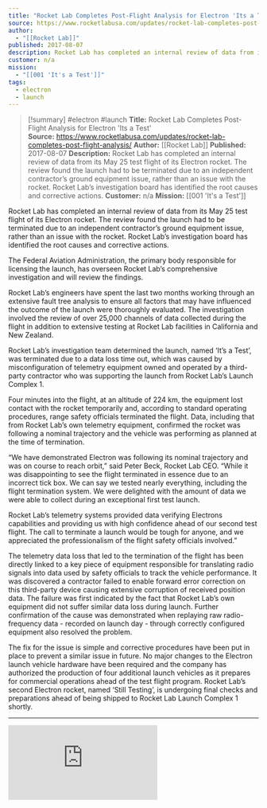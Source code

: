 ```yaml
---
title: "Rocket Lab Completes Post-Flight Analysis for Electron 'Its a Test'  "
source: https://www.rocketlabusa.com/updates/rocket-lab-completes-post-flight-analysis/
author:
  - "[[Rocket Lab]]"
published: 2017-08-07
description: Rocket Lab has completed an internal review of data from its May 25 test flight of its Electron rocket. The review found the launch had to be terminated due to an independent contractor’s ground equipment issue, rather than an issue with the rocket. Rocket Lab’s investigation board has identified the root causes and corrective actions.
customer: n/a
mission:
  - "[[001 'It's a Test']]"
tags:
  - electron
  - launch
---
```

>[!summary]
#electron #launch
**Title:** Rocket Lab Completes Post-Flight Analysis for Electron 'Its a Test'  
**Source:** https://www.rocketlabusa.com/updates/rocket-lab-completes-post-flight-analysis/
**Author:** [[Rocket Lab]]
**Published:** 2017-08-07
**Description:** Rocket Lab has completed an internal review of data from its May 25 test flight of its Electron rocket. The review found the launch had to be terminated due to an independent contractor’s ground equipment issue, rather than an issue with the rocket. Rocket Lab’s investigation board has identified the root causes and corrective actions.
**Customer:** n/a
**Mission:** [[001 'It's a Test']]

Rocket Lab has completed an internal review of data from its May 25 test flight of its Electron rocket. The review found the launch had to be terminated due to an independent contractor’s ground equipment issue, rather than an issue with the rocket. Rocket Lab’s investigation board has identified the root causes and corrective actions.

The Federal Aviation Administration, the primary body responsible for licensing the launch, has overseen Rocket Lab’s comprehensive investigation and will review the findings.

Rocket Lab’s engineers have spent the last two months working through an extensive fault tree analysis to ensure all factors that may have influenced the outcome of the launch were thoroughly evaluated. The investigation involved the review of over 25,000 channels of data collected during the flight in addition to extensive testing at Rocket Lab facilities in California and New Zealand.

Rocket Lab’s investigation team determined the launch, named ‘It’s a Test’, was terminated due to a data loss time out, which was caused by misconfiguration of telemetry equipment owned and operated by a third-party contractor who was supporting the launch from Rocket Lab’s Launch Complex 1.

Four minutes into the flight, at an altitude of 224 km, the equipment lost contact with the rocket temporarily and, according to standard operating procedures, range safety officials terminated the flight. Data, including that from Rocket Lab’s own telemetry equipment, confirmed the rocket was following a nominal trajectory and the vehicle was performing as planned at the time of termination.

“We have demonstrated Electron was following its nominal trajectory and was on course to reach orbit,” said Peter Beck, Rocket Lab CEO. “While it was disappointing to see the flight terminated in essence due to an incorrect tick box. We can say we tested nearly everything, including the flight termination system. We were delighted with the amount of data we were able to collect during an exceptional first test launch.

Rocket Lab’s telemetry systems provided data verifying Electrons capabilities and providing us with high confidence ahead of our second test flight. The call to terminate a launch would be tough for anyone, and we appreciated the professionalism of the flight safety officials involved.”

The telemetry data loss that led to the termination of the flight has been directly linked to a key piece of equipment responsible for translating radio signals into data used by safety officials to track the vehicle performance. It was discovered a contractor failed to enable forward error correction on this third-party device causing extensive corruption of received position data. The failure was first indicated by the fact that Rocket Lab’s own equipment did not suffer similar data loss during launch. Further confirmation of the cause was demonstrated when replaying raw radio-frequency data - recorded on launch day - through correctly configured equipment also resolved the problem.

The fix for the issue is simple and corrective procedures have been put in place to prevent a similar issue in future. No major changes to the Electron launch vehicle hardware have been required and the company has authorized the production of four additional launch vehicles as it prepares for commercial operations ahead of the test flight program. Rocket Lab’s second Electron rocket, named ‘Still Testing’, is undergoing final checks and preparations ahead of being shipped to Rocket Lab Launch Complex 1 shortly.

---

<iframe   src="https://www.youtube.com/embed/VA_8HPsua0c" title="It&#39;s a Test - Launch Day Video" frameborder="0" allow="accelerometer; autoplay; clipboard-write; encrypted-media; gyroscope; picture-in-picture; web-share" referrerpolicy="strict-origin-when-cross-origin" allowfullscreen></iframe>